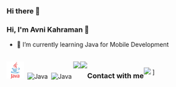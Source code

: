 ### Hi there 👋

<!--
**AvniKahraman/AvniKahraman** is a ✨ _special_ ✨ repository because its `README.md` (this file) appears on your GitHub profile.

Here are some ideas to get you started:

- 🔭 I’m currently working on ...
- 🌱 I’m currently learning ...
- 👯 I’m looking to collaborate on ...
- 🤔 I’m looking for help with ...
- 💬 Ask me about ...
- 📫 How to reach me: ...
- 😄 Pronouns: ...
- ⚡ Fun fact: ...
-->



### Hi, I'm Avni Kahraman 👋


- 🌱 I’m currently learning Java for Mobile Development

<br>

<div style="display:flex;">


<div>
  <img src="https://github.com/devicons/devicon/blob/master/icons/java/java-original-wordmark.svg" title="Java" alt="Java" width="40" height="40"/>&nbsp;
  <img src="https://user-images.githubusercontent.com/25181517/192106070-46255bcf-65e6-4c6b-a296-bf8d0d8fb2a7.png" title="Java" alt="Java" width="40" height="40"/>&nbsp;
    <img src="https://user-images.githubusercontent.com/25181517/183423507-c056a6f9-1ba8-4312-a350-19bcbc5a8697.png" title="Java" alt="Java" width="40" height="40"/>&nbsp;
</div>

<br>
<br>

<div style="display:flex;">
<img src="https://github-readme-stats.vercel.app/api?username=AvniKahraman&hide=contribs,prs&show_icons=true&theme=radical" />
<br>
<img src="https://github-readme-stats.vercel.app/api/top-langs/?username=AvniKahraman&layout=compact&theme=radical" />
</div>

<br>

### Contact with me
[<img src="https://camo.githubusercontent.com/a493f6833f99fb3c85788d6d9305e6b7a42b838e5ee5d138fd9a8214a7e77472/68747470733a2f2f696d672e736869656c64732e696f2f62616467652f6c696e6b6564696e2d2532333030373742352e7376673f267374796c653d666f722d7468652d6261646765266c6f676f3d6c696e6b6564696e266c6f676f436f6c6f723d7768697465" />](https://www.linkedin.com/in/avni-kahraman-7a2373254/) ]



